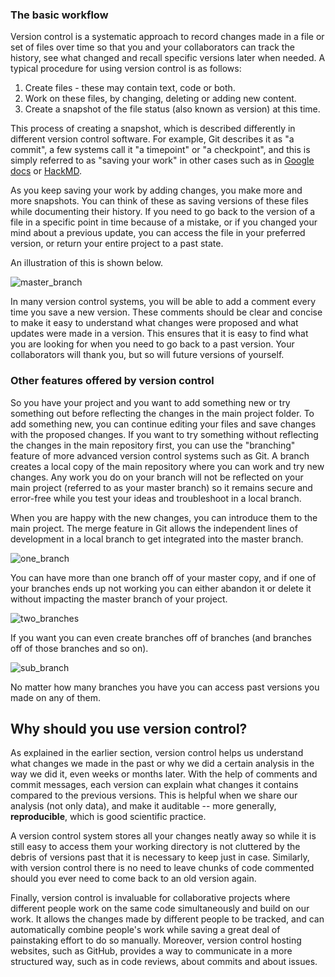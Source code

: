 ### The basic workflow

Version control is a systematic approach to record changes made in a file or set of files over time so that you and your collaborators can track the history, see what changed and recall specific versions later when needed.
A typical procedure for using version control is as follows:

1. Create files - these may contain text, code or both.
2. Work on these files, by changing, deleting or adding new content.
3. Create a snapshot of the file status (also known as version) at this time.

This process of creating a snapshot, which is described differently in different version control software.
For example, Git describes it as "a commit", a few systems call it "a timepoint" or "a checkpoint", and this is simply referred to as "saving your work" in other cases such as in [Google docs](https://docs.google.com/) or [HackMD](http://hackmd.io/).

As you keep saving your work by adding changes, you make more and more snapshots.
You can think of these as saving versions of these files while documenting their history.
If you need to go back to the version of a file in a specific point in time because of a mistake, or if you changed your mind about a previous update, you can access the file in your preferred version, or return your entire project to a past state.

An illustration of this is shown below.

![master_branch](../../figures/master_branch.png)

In many version control systems, you will be able to add a comment every time you save a new version.
These comments should be clear and concise to make it easy to understand what changes were proposed and what updates were made in a version.
This ensures that it is easy to find what you are looking for when you need to go back to a past version.
Your collaborators will thank you, but so will future versions of yourself.

### Other features offered by version control

So you have your project and you want to add something new or try something out before reflecting the changes in the main project folder.
To add something new, you can continue editing your files and save changes with the proposed changes.
If you want to try something without reflecting the changes in the main repository first, you can use the "branching" feature of more advanced version control systems such as Git.
A branch creates a local copy of the main repository where you can work and try new changes.
Any work you do on your branch will not be reflected on your main project (referred to as your master branch) so it remains secure and error-free while you test your ideas and troubleshoot in a local branch.

When you are happy with the new changes, you can introduce them to the main project.
The merge feature in Git allows the independent lines of development in a local branch to get integrated into the master branch.

![one_branch](../../figures/one_branch.png)

You can have more than one branch off of your master copy, and if one of your branches ends up not working you can either abandon it or delete it without impacting the master branch of your project.

![two_branches](../../figures/two_branches.png)

If you want you can even create branches off of branches (and branches off of those branches and so on).

![sub_branch](../../figures/sub_branch.png)

No matter how many branches you have you can access past versions you made on any of them.

## Why should you use version control?

As explained in the earlier section, version control helps us understand what changes we made in the past or why we did a certain analysis in the way we did it, even weeks or months later.
With the help of comments and commit messages, each version can explain what changes it contains compared to the previous versions.
This is helpful when we share our analysis (not only data), and make it auditable -- more generally, **reproducible**, which is good scientific practice.

A version control system stores all your changes neatly away so while it is still easy to access them your working directory is not cluttered by the debris of versions past that it is necessary to keep just in case.
Similarly, with version control there is no need to leave chunks of code commented should you ever need to come back to an old version again.

Finally, version control is invaluable for collaborative projects where different people work on the same code simultaneously and build on our work.
It allows the changes made by different people to be tracked, and can automatically combine people's work while saving a great deal of painstaking effort to do so manually.
Moreover, version control hosting websites, such as GitHub, provides a way to communicate in a more structured way, such as in code reviews, about commits and about issues.
